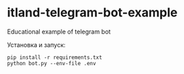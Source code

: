 # itland-telegram-bot-example
Educational example of telegram bot

Установка и запуск:

~~~
pip install -r requirements.txt
python bot.py --env-file .env
~~~
